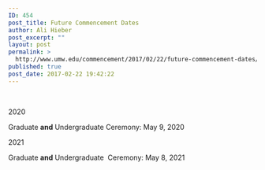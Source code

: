 ```yaml
---
ID: 454
post_title: Future Commencement Dates
author: Ali Hieber
post_excerpt: ""
layout: post
permalink: >
  http://www.umw.edu/commencement/2017/02/22/future-commencement-dates/
published: true
post_date: 2017-02-22 19:42:22
---
```

&nbsp;

2020

Graduate <strong>and</strong> Undergraduate Ceremony: May 9, 2020

2021

Graduate <strong>and</strong> Undergraduate  Ceremony: May 8, 2021